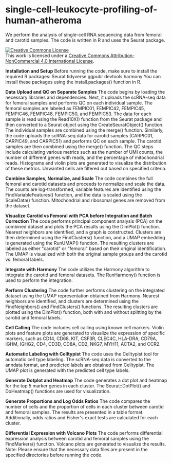 # single-cell-leukocyte-profiling-of-human-atheroma
We perform the analysis of single-cell RNA sequencing data from femoral and carotid samples. The code is written in R and uses the Seurat package.

<a rel="license" href="http://creativecommons.org/licenses/by-nc/4.0/"><img alt="Creative Commons License" style="border-width:0" src="https://i.creativecommons.org/l/by-nc/4.0/88x31.png" /></a><br />This work is licensed under a <a rel="license" href="http://creativecommons.org/licenses/by-nc/4.0/">Creative Commons Attribution-NonCommercial 4.0 International License</a>.

**Installation and Setup**
Before running the code, make sure to install the required R packages:
Seurat
tidyverse
ggpubr
devtools
harmony
You can install these packages using the install.packages() function in R.

**Data Upload and QC on Separate Samples**
The code begins by loading the necessary libraries and dependencies. Next, it uploads the scRNA-seq data for femoral samples and performs QC on each individual sample. The femoral samples are labeled as FEMPIC01, FEMPIC42, FEMPIC45, FEMPIC46, FEMPIC48, FEMPIC50, and FEMPIC53. The data for each sample is read using the Read10X() function from the Seurat package and then converted to a Seurat object using the CreateSeuratObject() function. The individual samples are combined using the merge() function.
Similarly, the code uploads the scRNA-seq data for carotid samples (CARPIC01, CARPIC49, and CARPIC51) and performs QC on each sample. The carotid samples are then combined using the merge() function.
The QC steps include calculating various metrics such as the number of UMI counts, the number of different genes with reads, and the percentage of mitochondrial reads. Histograms and violin plots are generated to visualize the distribution of these metrics. Unwanted cells are filtered out based on specified criteria.

**Combine Samples, Normalize, and Scale**
The code combines the full femoral and carotid datasets and proceeds to normalize and scale the data. The counts are log-transformed, variable features are identified using the FindVariableFeatures() function, and the data is scaled using the ScaleData() function. Mitochondrial and ribosomal genes are removed from the dataset.

**Visualize Carotid vs Femoral with PCA before Integration and Batch Correction**
The code performs principal component analysis (PCA) on the combined dataset and plots the PCA results using the DimPlot() function. Nearest neighbors are identified, and a graph is constructed. Clusters are then determined using the FindClusters() function, and a UMAP embedding is generated using the RunUMAP() function. The resulting clusters are labeled as either "carotid" or "femoral" based on their original identification. The UMAP is visualized with both the original sample groups and the carotid vs. femoral labels.

**Integrate with Harmony**
The code utilizes the Harmony algorithm to integrate the carotid and femoral datasets. The RunHarmony() function is used to perform the integration.

**Perform Clustering**
The code further performs clustering on the integrated dataset using the UMAP representation obtained from Harmony. Nearest neighbors are identified, and clusters are determined using the FindNeighbors() and FindClusters() functions. The resulting clusters are plotted using the DimPlot() function, both with and without splitting by the carotid and femoral labels.

**Cell Calling**
The code includes cell calling using known cell markers. Violin plots and feature plots are generated to visualize the expression of specific markers, such as CD14, CD68, KIT, CSF3R, CLEC4C, HLA-DRA, CD79A, IGHM, IGHG2, CD4, CD3D, CD8A, CD2, NKG7, MYH11, ACTA2, and CCR2.

**Automatic Labeling with Celltypist**
The code uses the Celltypist tool for automatic cell type labeling. The scRNA-seq data is converted to the anndata format, and predicted labels are obtained from Celltypist. The UMAP plot is generated with the predicted cell type labels.

**Generate Dotplot and Heatmap**
The code generates a dot plot and heatmap for the top 5 marker genes in each cluster. The Seurat::DotPlot() and DoHeatmap() functions are used for visualization.

**Generate Proportions and Log Odds Ratios**
The code compares the number of cells and the proportion of cells in each cluster between carotid and femoral samples. The results are presented in a table format. Additionally, odds ratios and Fisher's exact tests are calculated for each cluster.

**Differential Expression with Volcano Plots**
The code performs differential expression analysis between carotid and femoral samples using the FindMarkers() function. Volcano plots are generated to visualize the results.
Note: Please ensure that the necessary data files are present in the specified directories before running the code.
